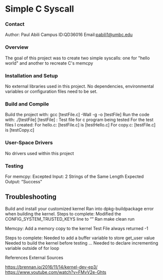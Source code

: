 # Simple C Syscall

### Contact
Author: Paul Abili
Campus ID:QD36016
Email:pabili1@umbc.edu

### Overview
The goal of this project was to create two simple syscalls: one for "hello world" and another to recreate C's memcpy

### Installation and Setup
No external libraries used in this project.
No dependencies, environmental variables or configuration files need to be set.

### Build and Compile
Build the project with: gcc [testFile.c] -Wall -g -o [testFile]
Run the code with: ./[testFile]
[testFile] :  Test file for c program being tested
For the test files I created:
For hello.c: [testFile.c] is [testHello.c]
For copy.c: [testFile.c] is [testCopy.c]

### User-Space Drivers
No drivers used within this project

### Testing
For memcpy:
Excepted Input: 2 Strings of the Same Length
Expected Output: “Success”

## Troubleshooting

Build and install your customized kernel
Ran into dpkg-buildpackage error when building the kernel.
Steps to complete:
Modified the CONFIG_SYSTEM_TRUSTED_KEYS line to “”
Ran make clean run

Memcpy: Add a memory copy to the kernel
Test File always returned -1

Steps to complete:
Needed to add a buffer variable to store get_user value
Needed to build the kernel before testing …
Needed to declare incrementing variable outside of for loop

References
External Sources

https://brennan.io/2016/11/14/kernel-dev-ep3/
https://www.youtube.com/watch?v=FMvV2e-Ghts

